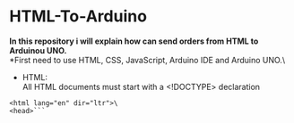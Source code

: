 # HTML-To-Arduino
**In this repository i will explain how can send orders from HTML to Arduinou UNO.**\
*First need to use HTML, CSS, JavaScript, Arduino IDE and Arduino UNO.\
* HTML:\
All HTML documents must start with a <!DOCTYPE> declaration
```<!DOCTYPE html>\
<html lang="en" dir="ltr">\
<head>```
